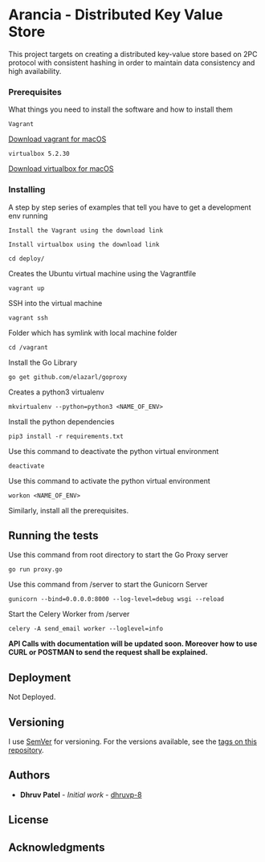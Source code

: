 # Arancia - Distributed Key Value Store

This project targets on creating a distributed key-value store based on 2PC protocol with consistent hashing in order to maintain data consistency and high availability. 

### Prerequisites

What things you need to install the software and how to install them

```
Vagrant
```
[Download vagrant for macOS](https://releases.hashicorp.com/vagrant/2.2.5/vagrant_2.2.5_x86_64.dmg)

```
virtualbox 5.2.30 
```
[Download virtualbox for macOS](https://download.virtualbox.org/virtualbox/5.2.30/VirtualBox-5.2.30-130521-OSX.dmg)

### Installing

A step by step series of examples that tell you have to get a development env running


```
Install the Vagrant using the download link
```

```
Install virtualbox using the download link
```

```
cd deploy/
```

Creates the Ubuntu virtual machine using the Vagrantfile
```
vagrant up
```

SSH into the virtual machine
```
vagrant ssh
```

Folder which has symlink with local machine folder
```
cd /vagrant
```

Install the Go Library
```
go get github.com/elazarl/goproxy
```

Creates a python3 virtualenv
```
mkvirtualenv --python=python3 <NAME_OF_ENV>
```

Install the python dependencies
```
pip3 install -r requirements.txt
```

Use this command to deactivate the python virtual environment
```
deactivate
```

Use this command to activate the python virtual environment
```
workon <NAME_OF_ENV>
```

Similarly, install all the prerequisites.

## Running the tests

Use this command from root directory to start the Go Proxy server 
```
go run proxy.go
```

Use this command from /server to start the Gunicorn Server
```
gunicorn --bind=0.0.0.0:8000 --log-level=debug wsgi --reload
```

Start the Celery Worker from /server
```
celery -A send_email worker --loglevel=info
```

**API Calls with documentation will be updated soon. Moreover how to use CURL or POSTMAN to send the request shall be explained.**

## Deployment

Not Deployed.

## Versioning

I use [SemVer](http://semver.org/) for versioning. For the versions available, see the [tags on this repository](https://github.com/dhruvp-8). 

## Authors

* **Dhruv Patel** - *Initial work* - [dhruvp-8](https://github.com/dhruvp-8)


## License


## Acknowledgments
